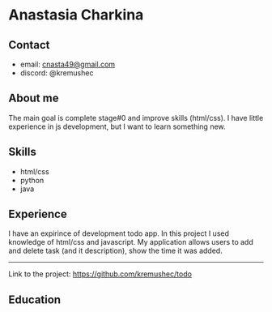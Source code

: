 # Anastasia Charkina
## Contact
* email: cnasta49@gmail.com
* discord: @kremushec
## About me
The main goal is complete stage#0 and improve skills (html/css). I have little experience in js development, but I want to learn something new.
## Skills
* html/css
* python
* java
## Experience
I have an expirince of development todo app. In this project I used knowledge of html/css and javascript. My application allows users to add and delete task (and it description), show the time it was added.
***
Link to the project: https://github.com/kremushec/todo
## Education
